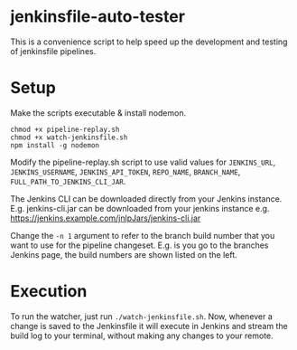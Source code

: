 # jenkinsfile-auto-tester

This is a convenience script to help speed up the development and testing of jenkinsfile pipelines.

# Setup
Make the scripts executable & install nodemon.
```
chmod +x pipeline-replay.sh
chmod +x watch-jenkinsfile.sh
npm install -g nodemon
```

Modify the pipeline-replay.sh script to use valid values for `JENKINS_URL`, `JENKINS_USERNAME`, `JENKINS_API_TOKEN`, `REPO_NAME`, `BRANCH_NAME`, `FULL_PATH_TO_JENKINS_CLI_JAR`.

The Jenkins CLI can be downloaded directly from your Jenkins instance.  E.g. jenkins-cli.jar can be downloaded from your jenkins instance e.g. https://jenkins.example.com/jnlpJars/jenkins-cli.jar

Change the `-n 1` argument to refer to the branch build number that you want to use for the pipeline changeset.  E.g. is you go to the branches Jenkins page, the build numbers are shown listed on the left.

# Execution

To run the watcher, just run `./watch-jenkinsfile.sh`.  Now, whenever a change is saved to the Jenkinsfile it will execute in Jenkins and stream the build log to your terminal, without making any changes to your remote.